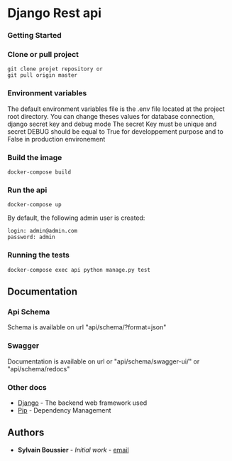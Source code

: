 # Django Rest api

### Getting Started

### Clone or pull project
```
git clone projet repository or
git pull origin master
```
### Environment variables
The default environment variables file is the .env file located at the project root directory. You can change theses values for database  connection, django secret key and debug mode
The secret Key must be unique and secret
DEBUG should be equal to True for developpement purpose and to False in production environement
### Build the image
```
docker-compose build
```
### Run the api
```
docker-compose up
```
By default, the following admin user is created:
```
login: admin@admin.com
password: admin
```
### Running the tests
```
docker-compose exec api python manage.py test
```

## Documentation

### Api Schema

Schema is available on url "api/schema/?format=json"

### Swagger

Documentation is available on url or "api/schema/swagger-ui/" or "api/schema/redocs" 

### Other docs

* [Django](https://docs.djangoproject.com/) - The backend web framework used
* [Pip](https://pypi.org/project/pip/) - Dependency Management

## Authors

* **Sylvain Boussier** - *Initial work* - [email](sylvain.boussier@gmail.com)

